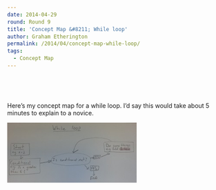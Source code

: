 ```yaml
---
date: 2014-04-29
round: Round 9
title: 'Concept Map &#8211; While loop'
author: Graham Etherington
permalink: /2014/04/concept-map-while-loop/
tags:
  - Concept Map
---
```

&nbsp;

&nbsp;

Here&#8217;s my concept map for a while loop. I&#8217;d say this would take about 5 minutes to explain to a novice.

[<img class="alignnone size-medium wp-image-6820" alt="ConseptMap" src="/uploads/2014/04/ConseptMap-300x139.jpg" width="300" height="139" />][1]

 [1]: /uploads/2014/04/ConseptMap.jpg
